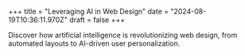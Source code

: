 +++
title = "Leveraging AI in Web Design"
date = "2024-08-19T10:36:11.970Z"
draft = false
+++

  Discover how artificial intelligence is revolutionizing web design, from automated layouts to AI-driven user personalization.
        